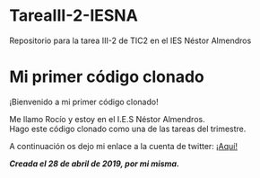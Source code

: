 # TareaIII-2-IESNA
Repositorio para la tarea III-2 de TIC2 en el IES Néstor Almendros 
<html>
<body>
<!-- Contenido principal -->
<h1>Mi primer código clonado</h1>

<p>¡Bienvenido a mi primer código clonado!

<p>Me llamo Rocío y estoy en el I.E.S Néstor Almendros.<br>
Hago este código clonado como una de las tareas del trimestre.
<p> A continuación os dejo mi enlace a la cuenta de twitter: <a href="https://twitter.com/NietoCarrero?lang=en">¡Aquí!</a>

<!-- Firma y fecha de la página, ¡sólo por cortesía! -->
<address><em><b>Creada el 28 de abril de 2019, por mi misma.<b/></em></address>

</body>
</html>
